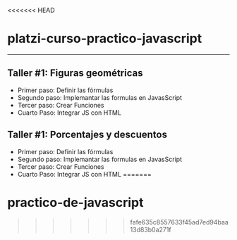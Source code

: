 <<<<<<< HEAD
# platzi-curso-practico-javascript

----

## Taller #1: Figuras geométricas

- Primer paso: Definir las fórmulas
- Segundo paso: Implemantar las formulas en JavasScript
- Tercer paso: Crear Funciones
- Cuarto Paso: Integrar JS con HTML

## Taller #1: Porcentajes y descuentos

- Primer paso: Definir las fórmulas
- Segundo paso: Implemantar las formulas en JavasScript
- Tercer paso: Crear Funciones
- Cuarto Paso: Integrar JS con HTML
=======
# practico-de-javascript
>>>>>>> fafe635c8557633f45ad7ed94baa13d83b0a271f
